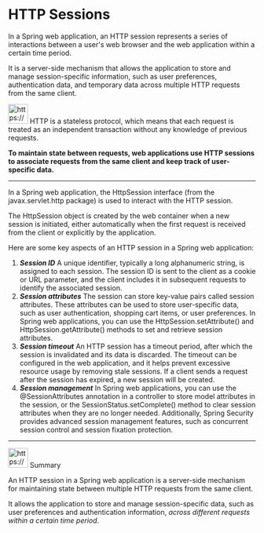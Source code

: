 # HTTP Sessions

In a Spring web application, an HTTP session represents a series of interactions between a user's web browser and the web application within a certain time period.

It is a server-side mechanism that allows the application to store and manage session-specific information, such as user preferences, authentication data, and temporary data across multiple HTTP requests from the same client.

<aside>
<img src="https://www.notion.so/icons/snippet_green.svg" alt="https://www.notion.so/icons/snippet_green.svg" width="40px" /> HTTP is a stateless protocol, which means that each request is treated as an independent transaction without any knowledge of previous requests.

**To maintain state between requests, web applications use HTTP sessions to associate requests from the same client and keep track of user-specific data.**

</aside>

---

In a Spring web application, the HttpSession interface (from the javax.servlet.http package) is used to interact with the HTTP session.

The HttpSession object is created by the web container when a new session is initiated, either automatically when the first request is received from the client or explicitly by the application.

Here are some key aspects of an HTTP session in a Spring web application:

1. ***Session ID***
A unique identifier, typically a long alphanumeric string, is assigned to each session.
The session ID is sent to the client as a cookie or URL parameter, and the client includes it in subsequent requests to identify the associated session.
2. ***Session attributes***
The session can store key-value pairs called session attributes.
These attributes can be used to store user-specific data, such as user authentication, shopping cart items, or user preferences.
In Spring web applications, you can use the HttpSession.setAttribute() and HttpSession.getAttribute() methods to set and retrieve session attributes.
3. ***Session timeout***
An HTTP session has a timeout period, after which the session is invalidated and its data is discarded.
The timeout can be configured in the web application, and it helps prevent excessive resource usage by removing stale sessions.
If a client sends a request after the session has expired, a new session will be created.
4. ***Session management***
In Spring web applications, you can use the @SessionAttributes annotation in a controller to store model attributes in the session, or the SessionStatus.setComplete() method to clear session attributes when they are no longer needed.
Additionally, Spring Security provides advanced session management features, such as concurrent session control and session fixation protection.

---

<aside>
<img src="https://www.notion.so/icons/skull_purple.svg" alt="https://www.notion.so/icons/skull_purple.svg" width="40px" /> Summary

An HTTP session in a Spring web application is a server-side mechanism for maintaining state between multiple HTTP requests from the same client.

It allows the application to store and manage session-specific data, such as user preferences and authentication information, *across different requests within a certain time period*.

</aside>